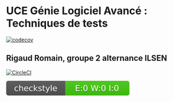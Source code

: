 # UCE Génie Logiciel Avancé : Techniques de tests

[![codecov](https://codecov.io/gh/romain-rigaud/ceri-m1-techniques-de-test/graph/badge.svg?token=5IDWTSBHVA)](https://codecov.io/gh/romain-rigaud/ceri-m1-techniques-de-test)

## Rigaud Romain, groupe 2 alternance ILSEN

[![CircleCI](https://circleci.com/gh/romain-rigaud/ceri-m1-techniques-de-test.svg?style=svg)](https://app.circleci.com/pipelines/github/romain-rigaud)
 
![Checkstyle](target/site/badges/checkstyle-result.svg)